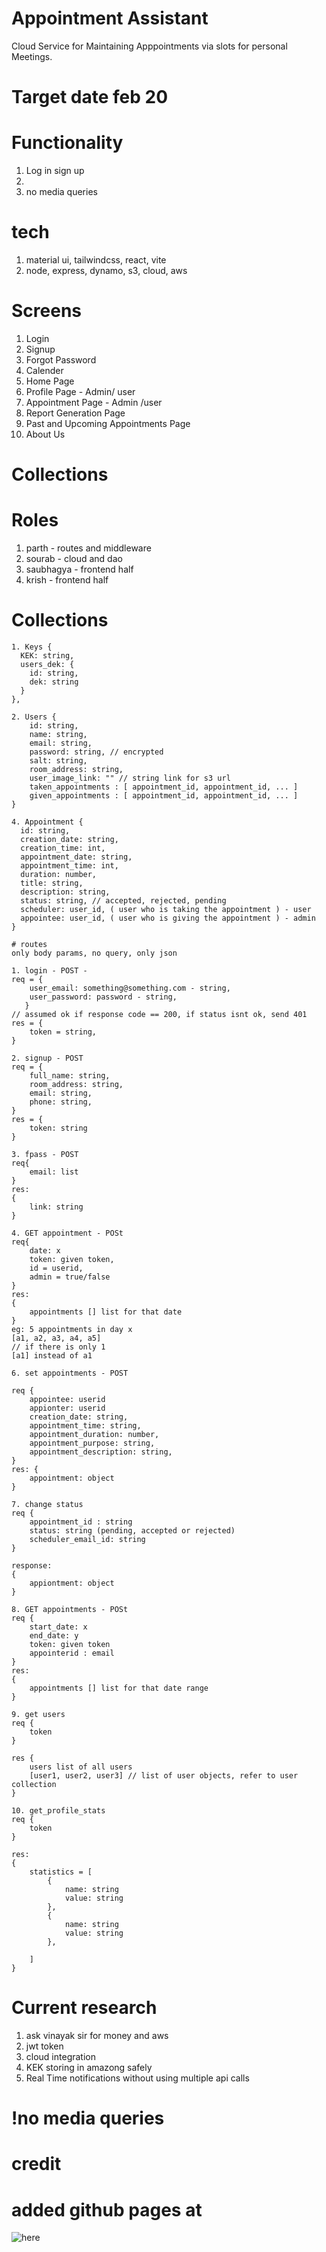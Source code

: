 # Appointment Assistant
Cloud Service for Maintaining Apppointments via slots for personal Meetings.

# Target date feb 20

# Functionality
1. Log in sign up
2. 
3. no media queries

# tech
1. material ui, tailwindcss, react, vite
2. node, express, dynamo, s3, cloud, aws

# Screens
1. Login
2. Signup
3. Forgot Password
4. Calender
5. Home Page
6. Profile Page - Admin/ user
7. Appointment Page - Admin /user
8. Report Generation Page
9. Past and Upcoming Appointments Page
15. About Us

# Collections

# Roles
1. parth - routes and middleware
2. sourab - cloud and dao
3. saubhagya - frontend half
4. krish - frontend half


# Collections
```
1. Keys {
  KEK: string,
  users_dek: {
    id: string,
    dek: string
  }
},

2. Users {
    id: string,
    name: string,
    email: string,
    password: string, // encrypted
    salt: string,
    room_address: string,
    user_image_link: "" // string link for s3 url
    taken_appointments : [ appointment_id, appointment_id, ... ]
    given_appointments : [ appointment_id, appointment_id, ... ]
}

4. Appointment {
  id: string,
  creation_date: string,
  creation_time: int,
  appointment_date: string,
  appointment_time: int,
  duration: number,
  title: string,
  description: string,
  status: string, // accepted, rejected, pending
  scheduler: user_id, ( user who is taking the appointment ) - user
  appointee: user_id, ( user who is giving the appointment ) - admin
}

# routes
only body params, no query, only json

1. login - POST -
req = {
    user_email: something@something.com - string,
    user_password: password - string,
   }
// assumed ok if response code == 200, if status isnt ok, send 401
res = {
    token = string,
}

2. signup - POST
req = {
    full_name: string,
    room_address: string,
    email: string,
    phone: string,
}
res = {
    token: string
}

3. fpass - POST
req{
    email: list
}
res:
{
    link: string
}

4. GET appointment - POSt
req{
    date: x
    token: given token,
    id = userid,
    admin = true/false
}
res:
{
    appointments [] list for that date
}
eg: 5 appointments in day x
[a1, a2, a3, a4, a5]
// if there is only 1
[a1] instead of a1

6. set appointments - POST

req {
    appointee: userid
    appionter: userid
    creation_date: string,
    appointment_time: string,
    appointment_duration: number,
    appointment_purpose: string,
    appointment_description: string,
}
res: {
    appointment: object
}

7. change status
req {
    appointment_id : string
    status: string (pending, accepted or rejected)
    scheduler_email_id: string
}

response: 
{
    appiontment: object
}

8. GET appointments - POSt
req {
    start_date: x
    end_date: y
    token: given token
    appointerid : email
}
res:
{
    appointments [] list for that date range
}

9. get users
req {
    token
}

res {
    users list of all users
    [user1, user2, user3] // list of user objects, refer to user collection
}

10. get_profile_stats
req {
    token
}

res: 
{
    statistics = [
        {
            name: string
            value: string
        },
        {
            name: string
            value: string
        },
        
    ]
}

```

# Current research
1. ask vinayak sir for money and aws
2. jwt token
3. cloud integration
4. KEK storing in amazong safely
5. Real Time notifications without using multiple api calls

# !no media queries
# credit

# added github pages at 
![here](https://krishnarajt.github.io/Appointment-Assistant)
